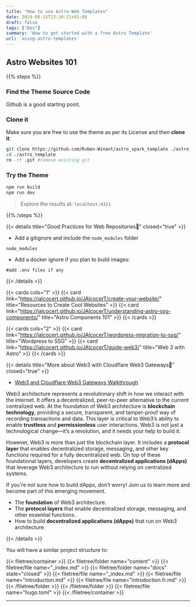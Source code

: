 ```yaml
---
title: "How to use Astro Web Templates"
date: 2024-08-15T23:20:21+01:00
draft: false
tags: ["Dev"]
summary: 'How to get started with a free Astro Template'
url: 'using-astro-templates'
---
```


## Astro Websites 101

{{% steps %}}

### Find the Theme Source Code

Github is a good starting point.

### Clone it

Make sure you are free to use the theme as per its License and then **clone it**:

```sh
git clone https://github.com/Ruben-Winant/astro_spark_template ./astro_template #it has a cool carousel!
cd ./astro_template
rm -rf .git #remove existing git
```

### Try the Theme

```sh
npm run build
npm run dev
```

> Explore the results at: `localhost:4321`

{{% /steps %}}

{{< details title="Good Practices for Web Repositories📌" closed="true" >}}

* Add a gitignore and include the `node_modules` folder

```
node_modules
```

* Add a docker ignore if you plan to build images:

```
#add .env files if any
```

{{< /details >}}

{{< cards cols="1" >}}
  {{< card link="https://jalcocert.github.io/JAlcocerT/create-your-website/" title="Resources to Create Cool Websites" >}}
  {{< card link="https://jalcocert.github.io/JAlcocerT/understanding-astro-ssg-components/" title="Astro Components 101" >}}
{{< /cards >}}

{{< cards cols="2" >}}
  {{< card link="https://jalcocert.github.io/JAlcocerT/wordpress-migration-to-ssg/" title="Wordpress to SSG" >}}
  {{< card link="https://jalcocert.github.io/JAlcocerT/guide-web3/" title="Web 3 with Astro" >}}
{{< /cards >}}



{{< details title="More about Web3 with Cloudflare Web3 Gateways📌" closed="true" >}}

* [Web3 and Cloudflare Web3 Gateways Walkthrough](https://www.youtube.com/watch?v=Ws3KBleauMI)

Web3 architecture represents a revolutionary shift in how we interact with the internet. It offers a decentralized, peer-to-peer alternative to the current centralized web. At the foundation of Web3 architecture is **blockchain technology**, providing a secure, transparent, and tamper-proof way of recording transactions and data. This layer is critical to Web3’s ability to enable **trustless** and **permissionless** user interactions. Web3 is not just a technological change—it’s a revolution, and it needs your help to build it.

However, Web3 is more than just the blockchain layer. It includes a **protocol layer** that enables decentralized storage, messaging, and other key functions required for a fully decentralized web. On top of these foundational layers, developers create **decentralized applications (dApps)** that leverage Web3 architecture to run without relying on centralized systems. 

If you're not sure how to build dApps, don’t worry! Join us to learn more and become part of this emerging movement.

- The **foundation** of Web3 architecture.
- The **protocol layers** that enable decentralized storage, messaging, and other essential functions.
- How to build **decentralized applications (dApps)** that run on Web3 architecture.




{{< /details >}}


You will have a similar project structure to:

{{< filetree/container >}}
  {{< filetree/folder name="content" >}}
    {{< filetree/file name="_index.md" >}}
    {{< filetree/folder name="docs" state="closed" >}}
      {{< filetree/file name="_index.md" >}}
      {{< filetree/file name="introduction.md" >}}
      {{< filetree/file name="introduction.fr.md" >}}
    {{< /filetree/folder >}}
  {{< /filetree/folder >}}
  {{< filetree/file name="hugo.toml" >}}
{{< /filetree/container >}}


---